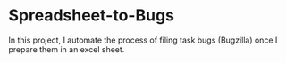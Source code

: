 # Spreadsheet-to-Bugs
In this project, I automate the process of filing task bugs (Bugzilla) once I prepare them in an excel sheet. 

